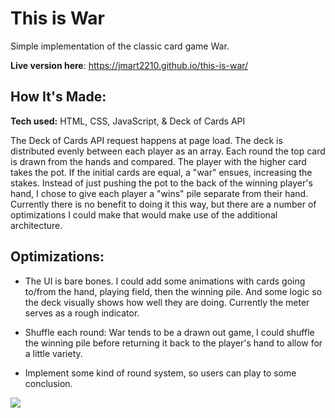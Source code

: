 # This is War
Simple implementation of the classic card game War.

**Live version here**: https://jmart2210.github.io/this-is-war/

## How It's Made:

**Tech used:** HTML, CSS, JavaScript, & Deck of Cards API

The Deck of Cards API request happens at page load. The deck is distributed evenly between each player as an array. Each round the top card is drawn from the hands and compared. The player with the higher card takes the pot. If the initial cards are equal, a "war" ensues, increasing the stakes. Instead of just pushing the pot to the back of the winning player's hand, I chose to give each player a "wins" pile separate from their hand. Currently there is no benefit to doing it this way, but there are a number of optimizations I could make that would make use of the additional architecture. 

## Optimizations:

* The UI is bare bones. I could add some animations with cards going to/from the hand, playing field, then the winning pile. And some logic so the deck visually shows how well they are doing. Currently the meter serves as a rough indicator.

* Shuffle each round: War tends to be a drawn out game, I could shuffle the winning pile before returning it back to the player's hand to allow for a little variety.

* Implement some kind of round system, so users can play to some conclusion.

<img src="warExample.gif">